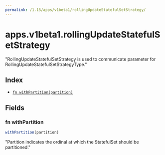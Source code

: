```yaml
---
permalink: /1.15/apps/v1beta1/rollingUpdateStatefulSetStrategy/
---
```


# apps.v1beta1.rollingUpdateStatefulSetStrategy

"RollingUpdateStatefulSetStrategy is used to communicate parameter for RollingUpdateStatefulSetStrategyType."

## Index

* [`fn withPartition(partition)`](#fn-withpartition)

## Fields

### fn withPartition

```ts
withPartition(partition)
```

"Partition indicates the ordinal at which the StatefulSet should be partitioned."